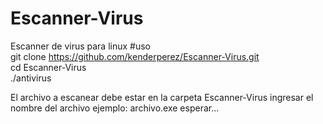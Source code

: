 # Escanner-Virus
Escanner de virus para linux
#uso<br>
git clone https://github.com/kenderperez/Escanner-Virus.git<br>
cd Escanner-Virus<br>
./antivirus<br>

El archivo a escanear debe estar en la carpeta Escanner-Virus
ingresar el nombre del archivo ejemplo: archivo.exe
esperar...
